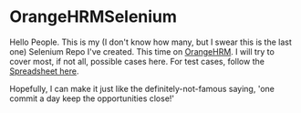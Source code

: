 # OrangeHRMSelenium

Hello People. This is my (I don't know how many, but I swear this is the last one) Selenium Repo I've created. 
This time on [OrangeHRM](https://opensource-demo.orangehrmlive.com/web/index.php/auth/login). I will try to cover most, if not all, possible cases here.
For test cases, follow the [Spreadsheet here](https://docs.google.com/spreadsheets/d/1dTe3NJP8LX2N0wKQZg7yIaR8OqUTjoe00XpayBe6O-0/edit?usp=sharing).

Hopefully, I can make it just like the definitely-not-famous saying, 'one commit a day keep the opportunities close!'
